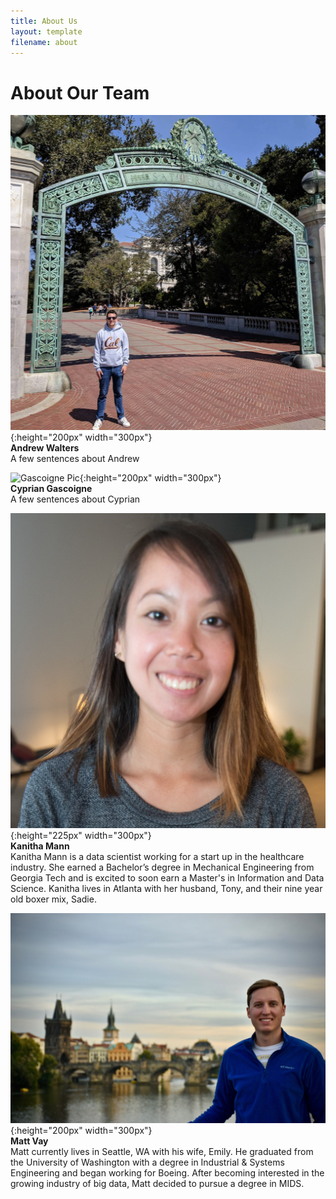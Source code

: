 ```yaml
---
title: About Us
layout: template
filename: about
--- 
```


# About Our Team

![Walters Pic](Walters_Pic.jpg){:height="200px" width="300px"} <br/>
**Andrew Walters** <br/>
A few sentences about Andrew
<br/>

![Gascoigne Pic](Gascoigne_Picture.jpg){:height="200px" width="300px"} <br/>
**Cyprian Gascoigne** <br/>
A few sentences about Cyprian
<br/>

![Mann Pic](Mann_Picture.jpg){:height="225px" width="300px"} <br/>
**Kanitha Mann** <br/>
Kanitha Mann is a data scientist working for a start up in the healthcare industry. She earned a Bachelor’s degree in Mechanical Engineering from Georgia Tech and is excited to soon earn a Master's in Information and Data Science. Kanitha lives in Atlanta with her husband, Tony, and their nine year old boxer mix, Sadie.
<br/>

![Vay Pic](Vay_Picture.jpg){:height="200px" width="300px"} <br/>
**Matt Vay** <br/>
Matt currently lives in Seattle, WA with his wife, Emily. He graduated from the University of Washington with a degree in Industrial & Systems Engineering and began working for Boeing. After becoming interested in the growing industry of big data, Matt decided to pursue a degree in MIDS.

